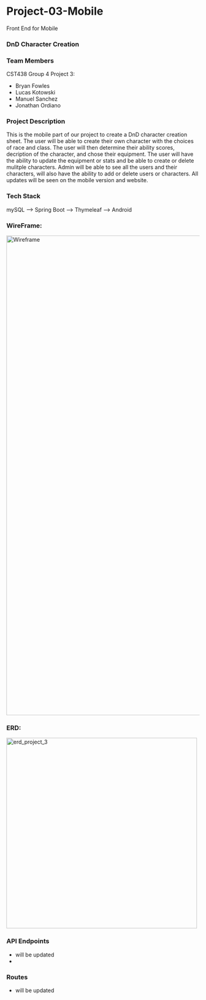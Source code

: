 # Project-03-Mobile
Front End for Mobile

### DnD Character Creation

### Team Members

CST438 Group 4 Project 3:
- Bryan Fowles
- Lucas Kotowski
- Manuel Sanchez
- Jonathan Ordiano

### Project Description
This is the mobile part of our project to create a DnD character creation sheet. 
The user will be able to create their own character with the choices of race and class. 
The user will then determine their ability scores, decription of the character, and chose their equipment.
The user will have the ability to update the equipment or stats and be able to create or delete mulitple characters.
Admin will be able to see all the users and their characters, will also have the ability to add or delete users or characters.
All updates will be seen on the mobile version and website.

### Tech Stack
mySQL --> Spring Boot --> Thymeleaf --> Android

### WireFrame:
<img width="1251" alt="Wireframe" src="https://user-images.githubusercontent.com/78055486/162647601-7ac7f2cc-4769-4b58-bef7-43e200e4426c.PNG">


### ERD:
<img width="497" alt="erd_project_3" src="https://user-images.githubusercontent.com/78055486/162646746-002db1c5-bc71-4791-967e-e44d8a9b8887.png">

### API Endpoints
- will be updated
- 
### Routes
- will be updated
